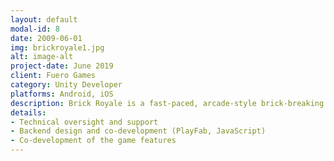 ```yaml
---
layout: default
modal-id: 8
date: 2009-06-01
img: brickroyale1.jpg
alt: image-alt
project-date: June 2019
client: Fuero Games
category: Unity Developer
platforms: Android, iOS
description: Brick Royale is a fast-paced, arcade-style brick-breaking shooter where players control quirky cartoon avatars—each with unique powers—to blast bricks and dodge obstacles in both real-time PvP and casual PvE matches. With its vibrant caricature visuals, endless power-up combos, and addictive “balls‑and‑brickz” gameplay, it's designed as a fun, energetic mobile time‑killer.
details:
- Technical oversight and support
- Backend design and co-development (PlayFab, JavaScript)
- Co-development of the game features
---
```

